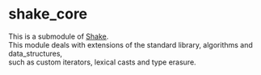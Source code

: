 # shake_core

This is a submodule of [Shake](https://github.com/berryvansomeren/shake_core/).     
This module deals with extensions of the standard library, algorithms and data_structures,    
such as custom iterators, lexical casts and type erasure.    
